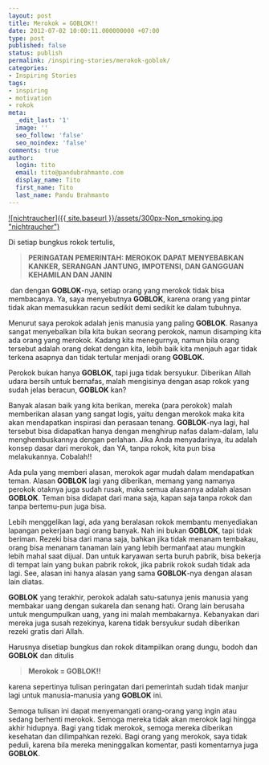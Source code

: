 ```yaml
---
layout: post
title: Merokok = GOBLOK!!
date: 2012-07-02 10:00:11.000000000 +07:00
type: post
published: false
status: publish
permalink: /inspiring-stories/merokok-goblok/
categories:
- Inspiring Stories
tags:
- inspiring
- motivation
- rokok
meta:
  _edit_last: '1'
  image: ''
  seo_follow: 'false'
  seo_noindex: 'false'
comments: true
author:
  login: tito
  email: tito@pandubrahmanto.com
  display_name: Tito
  first_name: Tito
  last_name: Pandu Brahmanto
---
```

[![nichtraucher]({{ site.baseurl }}/assets/300px-Non_smoking.jpg "nichtraucher")](http://commons.wikipedia.org/wiki/File:Non_smoking.jpg)

Di setiap bungkus rokok tertulis,

> **PERINGATAN PEMERINTAH: MEROKOK DAPAT MENYEBABKAN KANKER, SERANGAN JANTUNG, IMPOTENSI, DAN GANGGUAN KEHAMILAN DAN JANIN**

 dan dengan **GOBLOK**-nya, setiap orang yang merokok tidak bisa membacanya. Ya, saya menyebutnya **GOBLOK**, karena orang yang pintar tidak akan memasukkan racun sedikit demi sedikit ke dalam tubuhnya.

Menurut saya perokok adalah jenis manusia yang paling **GOBLOK**. Rasanya sangat menyebalkan bila kita bukan seorang perokok, namun disamping kita ada orang yang merokok. Kadang kita menegurnya, namun bila orang tersebut adalah orang dekat dengan kita, lebih baik kita menjauh agar tidak terkena asapnya dan tidak tertular menjadi orang **GOBLOK**.

Perokok bukan hanya **GOBLOK**, tapi juga tidak bersyukur. Diberikan Allah udara bersih untuk bernafas, malah mengisinya dengan asap rokok yang sudah jelas beracun, **GOBLOK** kan?

Banyak alasan baik yang kita berikan, mereka (para perokok) malah memberikan alasan yang sangat logis, yaitu dengan merokok maka kita akan mendapatkan inspirasi dan perasaan tenang. **GOBLOK**-nya lagi, hal tersebut bisa didapatkan hanya dengan menghirup nafas dalam-dalam, lalu menghembuskannya dengan perlahan. Jika Anda menyadarinya, itu adalah konsep dasar dari merokok, dan YA, tanpa rokok, kita pun bisa melakukannya. Cobalah!!

Ada pula yang memberi alasan, merokok agar mudah dalam mendapatkan teman. Alasan **GOBLOK** lagi yang diberikan, memang yang namanya perokok otaknya juga sudah rusak, maka semua alasannya adalah alasan **GOBLOK**. Teman bisa didapat dari mana saja, kapan saja tanpa rokok dan tanpa bertemu-pun juga bisa.

Lebih menggelikan lagi, ada yang beralasan rokok membantu menyediakan lapangan pekerjaan bagi orang banyak. Nah ini bukan **GOBLOK**, tapi tidak beriman. Rezeki bisa dari mana saja, bahkan jika tidak menanam tembakau, orang bisa menanam tanaman lain yang lebih bermanfaat atau mungkin lebih mahal saat dijual. Dan untuk karyawan serta buruh pabrik, bisa bekerja di tempat lain yang bukan pabrik rokok, jika pabrik rokok sudah tidak ada lagi. See, alasan ini hanya alasan yang sama **GOBLOK**-nya dengan alasan lain diatas.

**GOBLOK** yang terakhir, perokok adalah satu-satunya jenis manusia yang membakar uang dengan sukarela dan senang hati. Orang lain berusaha untuk mengumpulkan uang, yang ini malah membakarnya. Kebanyakan dari mereka juga susah rezekinya, karena tidak bersyukur sudah diberikan rezeki gratis dari Allah.

Harusnya disetiap bungkus dan rokok ditampilkan orang dungu, bodoh dan **GOBLOK** dan ditulis

> **Merokok = GOBLOK!!**

karena sepertinya tulisan peringatan dari pemerintah sudah tidak manjur lagi untuk manusia-manusia yang **GOBLOK** ini.

Semoga tulisan ini dapat menyemangati orang-orang yang ingin atau sedang berhenti merokok. Semoga mereka tidak akan merokok lagi hingga akhir hidupnya. Bagi yang tidak merokok, semoga mereka diberikan kesehatan dan dilimpahkan rezeki. Bagi orang yang merokok, saya tidak peduli, karena bila mereka meninggalkan komentar, pasti komentarnya juga **GOBLOK**.
